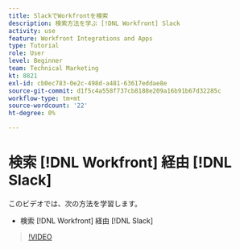 ```yaml
---
title: SlackでWorkfrontを検索
description: 検索方法を学ぶ [!DNL Workfront] Slack
activity: use
feature: Workfront Integrations and Apps
type: Tutorial
role: User
level: Beginner
team: Technical Marketing
kt: 8821
exl-id: cb0ec783-0e2c-498d-a481-63617eddae8e
source-git-commit: d1f5c4a558f737cb8188e209a16b91b67d32285c
workflow-type: tm+mt
source-wordcount: '22'
ht-degree: 0%

---
```


# 検索 [!DNL Workfront] 経由 [!DNL Slack]

このビデオでは、次の方法を学習します。

* 検索 [!DNL Workfront] 経由 [!DNL Slack]

>[!VIDEO](https://video.tv.adobe.com/v/335121/?quality=12)
